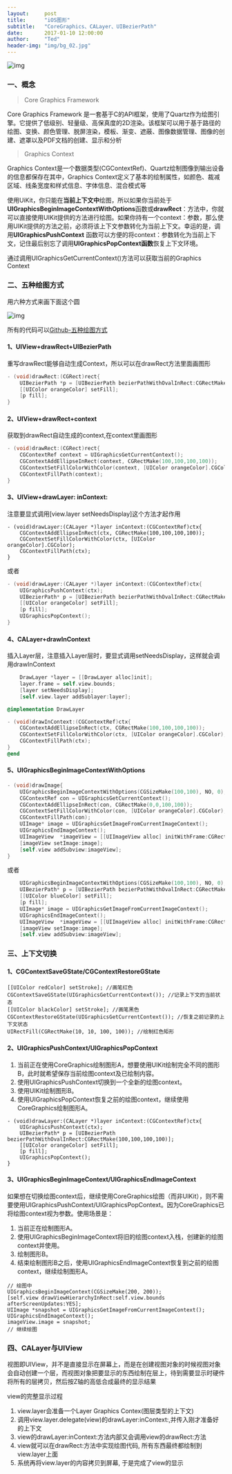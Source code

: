 ```yaml
---
layout:     post
title:      "iOS图形"
subtitle:   "CoreGraphics、CALayer、UIBezierPath"
date:       2017-01-10 12:00:00
author:     "Ted"
header-img: "img/bg_02.jpg"
---
```


![img](/img/draw/01.png)

### 一、概念

> Core Graphics Framework 

 Core Graphics Framework 是一套基于C的API框架，使用了Quartz作为绘图引擎。它提供了低级别、轻量级、高保真度的2D渲染。该框架可以用于基于路径的绘图、变换、颜色管理、脱屏渲染，模板、渐变、遮蔽、图像数据管理、图像的创建、遮罩以及PDF文档的创建、显示和分析

> Graphics Context

Graphics Context是一个数据类型(CGContextRef)、Quartz绘制图像到输出设备的信息都保存在其中，Graphics Context定义了基本的绘制属性，如颜色、裁减区域、线条宽度和样式信息、字体信息、混合模式等

使用UiKit，你只能在**当前上下文中**绘图，所以如果你当前处于**UIGraphicsBeginImageContextWithOptions**函数或**drawRect**：方法中，你就可以直接使用UIKit提供的方法进行绘图。如果你持有一个context：参数，那么使用UIKit提供的方法之前，必须将该上下文参数转化为当前上下文。幸运的是，调用**UIGraphicsPushContext** 函数可以方便的将context：参数转化为当前上下文，记住最后别忘了调用**UIGraphicsPopContext函数**恢复上下文环境。

通过调用UIGraphicsGetCurrentContext()方法可以获取当前的Graphics Context

### 二、五种绘图方式

用六种方式来画下面这个圆

![img](/img/draw/03.png)

所有的代码可以[Github-五种绘图方式](https://github.com/helloted/drawdemo)

#### 1、UIView+drawRect+UIBezierPath

重写drawRect能够自动生成Context，所以可以在drawRect方法里面画图形

```objective-c
- (void)drawRect:(CGRect)rect{
    UIBezierPath *p = [UIBezierPath bezierPathWithOvalInRect:CGRectMake(100,100,100,100)];
    [[UIColor orangeColor] setFill];
    [p fill];
}
```

#### 2、UIView+drawRect+context

获取到drawRect自动生成的context,在context里画图形

```objective-c
- (void)drawRect:(CGRect)rect{
    CGContextRef context = UIGraphicsGetCurrentContext();
    CGContextAddEllipseInRect(context, CGRectMake(100,100,100,100));
    CGContextSetFillColorWithColor(context, [UIColor orangeColor].CGColor);
    CGContextFillPath(context);
}
```

#### 3、UIView+drawLayer: inContext:

注意要显式调用[view.layer setNeedsDisplay]这个方法才起作用

```
- (void)drawLayer:(CALayer *)layer inContext:(CGContextRef)ctx{
    CGContextAddEllipseInRect(ctx, CGRectMake(100,100,100,100));
    CGContextSetFillColorWithColor(ctx, [UIColor orangeColor].CGColor);
    CGContextFillPath(ctx);
}
```

或者

```objective-c
- (void)drawLayer:(CALayer *)layer inContext:(CGContextRef)ctx{
    UIGraphicsPushContext(ctx);
    UIBezierPath* p = [UIBezierPath bezierPathWithOvalInRect:CGRectMake(100,100,100,100)];
    [[UIColor orangeColor] setFill];
    [p fill];
    UIGraphicsPopContext();
}
```

#### 4、CALayer+drawInContext

插入Layer层，注意插入Layer层时，要显式调用setNeedsDisplay，这样就会调用drawInContext

```objective-c
    DrawLayer *layer = [[DrawLayer alloc]init];
    layer.frame = self.view.bounds;
    [layer setNeedsDisplay];
    [self.view.layer addSublayer:layer];
```

```objective-c
@implementation DrawLayer

- (void)drawInContext:(CGContextRef)ctx{
    CGContextAddEllipseInRect(ctx, CGRectMake(100,100,100,100));
    CGContextSetFillColorWithColor(ctx, [UIColor orangeColor].CGColor);
    CGContextFillPath(ctx);
}
@end
```

#### 5、UIGraphicsBeginImageContextWithOptions

```objective-c
- (void)drawImage{
    UIGraphicsBeginImageContextWithOptions(CGSizeMake(100,100), NO, 0);
    CGContextRef con = UIGraphicsGetCurrentContext();
    CGContextAddEllipseInRect(con, CGRectMake(0,0,100,100));
    CGContextSetFillColorWithColor(con, [UIColor orangeColor].CGColor);
    CGContextFillPath(con);
    UIImage* image = UIGraphicsGetImageFromCurrentImageContext();
    UIGraphicsEndImageContext();
    UIImageView  *imageView = [[UIImageView alloc] initWithFrame:CGRectMake(100, 100, 100, 100)];
    [imageView setImage:image];
    [self.view addSubview:imageView];    
}
```

或者

```objective-c
    UIGraphicsBeginImageContextWithOptions(CGSizeMake(100,100), NO, 0);
    UIBezierPath* p = [UIBezierPath bezierPathWithOvalInRect:CGRectMake(0,0,100,100)];
    [[UIColor blueColor] setFill];
    [p fill];
    UIImage* image = UIGraphicsGetImageFromCurrentImageContext();
    UIGraphicsEndImageContext();
    UIImageView  *imageView = [[UIImageView alloc] initWithFrame:CGRectMake(100, 100, 100, 100)];
    [imageView setImage:image];
    [self.view addSubview:imageView];
```

### 三、上下文切换

#### 1、CGContextSaveGState/CGContextRestoreGState

```
[[UIColor redColor] setStroke]; //画笔红色
CGContextSaveGState(UIGraphicsGetCurrentContext()); //记录上下文的当前状态
[[UIColor blackColor] setStroke]; //画笔黑色
CGContextRestoreGState(UIGraphicsGetCurrentContext()); //恢复之前记录的上下文状态
UIRectFill(CGRectMake(10, 10, 100, 100)); //绘制红色矩形
```

#### 2、UIGraphicsPushContext/UIGraphicsPopContext

1. 当前正在使用CoreGraphics绘制图形A，想要使用UIKit绘制完全不同的图形B，此时就希望保存当前绘图context及已绘制内容。
2. 使用UIGraphicsPushContext切换到一个全新的绘图context。
3. 使用UIKit绘制图形B。
4. 使用UIGraphicsPopContext恢复之前的绘图context，继续使用CoreGraphics绘制图形A。

```
- (void)drawLayer:(CALayer *)layer inContext:(CGContextRef)ctx{
    UIGraphicsPushContext(ctx);
    UIBezierPath* p = [UIBezierPath bezierPathWithOvalInRect:CGRectMake(100,100,100,100)];
    [[UIColor orangeColor] setFill];
    [p fill];
    UIGraphicsPopContext();
}
```

#### 3、UIGraphicsBeginImageContext/UIGraphicsEndImageContext

如果想在切换绘图context后，继续使用CoreGraphics绘图（而非UIKit），则不需要使用UIGraphicsPushContext/UIGraphicsPopContext。因为CoreGraphics已将绘图context视为参数。使用场景是：

1. 当前正在绘制图形A。
2. 使用UIGraphicsBeginImageContext将旧的绘图context入栈，创建新的绘图context并使用。
3. 绘制图形B。
4. 结束绘制图形B之后，使用UIGraphicsEndImageContext恢复到之前的绘图context，继续绘制图形A。

```
// 绘图中
UIGraphicsBeginImageContext(CGSizeMake(200, 200));
[self.view drawViewHierarchyInRect:self.view.bounds afterScreenUpdates:YES];
UIImage *snapshot = UIGraphicsGetImageFromCurrentImageContext();
UIGraphicsEndImageContext();
imageView.image = snapshot;
// 继续绘图
```

### 四、CALayer与UIView

视图即UIView，并不是直接显示在屏幕上，而是在创建视图对象的时候视图对象会自动创建一个层，而视图对象把要显示的东西绘制在层上，待到需要显示时硬件将所有的层拷贝，然后按Z轴的高低合成最终的显示结果

view的完整显示过程

1. view.layer会准备一个Layer Graphics Contex(图层类型的上下文)
2. 调用view.layer.delegate(view)的drawLayer:inContext:,并传入刚才准备好的上下文
3. view的drawLayer:inContext:方法内部又会调用view的drawRect:方法
4. view就可以在drawRect:方法中实现绘图代码, 所有东西最终都绘制到view.layer上面
5. 系统再将view.layer的内容拷贝到屏幕, 于是完成了view的显示